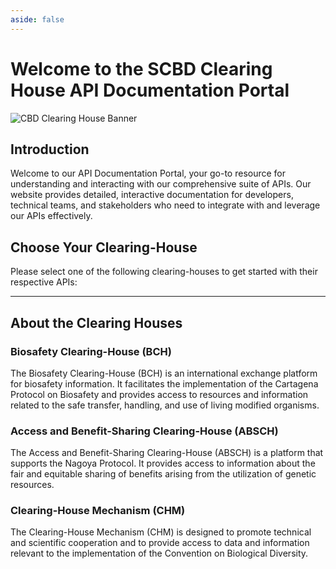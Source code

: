 ```yaml
---
aside: false
---
```


# Welcome to the SCBD Clearing House API Documentation Portal

<img src="@/assets/CBD_logo_green.png" class="mb-4 img-fluid mt-5 mx-auto d-block" alt="CBD Clearing House Banner" />

## Introduction

Welcome to our API Documentation Portal, your go-to resource for understanding and interacting with our comprehensive suite of APIs. Our website provides detailed, interactive documentation for developers, technical teams, and stakeholders who need to integrate with and leverage our APIs effectively.

## Choose Your Clearing-House

Please select one of the following clearing-houses to get started with their respective APIs:

<ClearingHouseSelector />

---

## About the Clearing Houses

### Biosafety Clearing-House (BCH)
The Biosafety Clearing-House (BCH) is an international exchange platform for biosafety information. It facilitates the implementation of the Cartagena Protocol on Biosafety and provides access to resources and information related to the safe transfer, handling, and use of living modified organisms.

### Access and Benefit-Sharing Clearing-House (ABSCH)
The Access and Benefit-Sharing Clearing-House (ABSCH) is a platform that supports the Nagoya Protocol. It provides access to information about the fair and equitable sharing of benefits arising from the utilization of genetic resources.

### Clearing-House Mechanism (CHM)
The Clearing-House Mechanism (CHM) is designed to promote technical and scientific cooperation and to provide access to data and information relevant to the implementation of the Convention on Biological Diversity.

<script setup>
import ClearingHouseSelector from "@/components/home/clearing-house-selector.vue"
</script>
